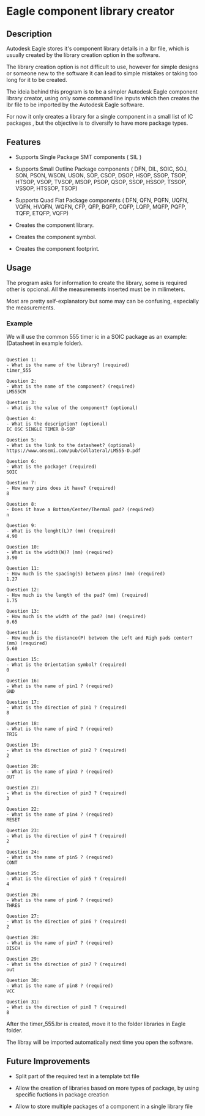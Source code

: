 # Eagle component library creator

## Description
Autodesk Eagle stores it's component library details in a lbr file, which is usually created by the library creation option in the software.

The library creation option is not difficult to use, however for simple designs or someone new to the software it can lead to simple mistakes or taking too long for it to be created.

The ideia behind this program is to be a simpler Autodesk Eagle component library creator, using only some command line inputs which then creates the lbr file to be imported by the Autodesk Eagle software.

For now it only creates a library for a single component in a small list of IC packages , but the objective is to diversify to have more package types.

## Features
- Supports Single Package SMT components ( SIL )

- Supports Small Outline Package components ( DFN, DIL, SOIC, SOJ, SON, PSON, WSON, USON, SOP, CSOP, DSOP, HSOP, SSOP, TSOP, HTSOP, VSOP, TVSOP, MSOP, PSOP, QSOP, SSOP, HSSOP,  TSSOP, VSSOP, HTSSOP, TSOP)

- Supports Quad Flat Package components ( DFN, QFN, PQFN, UQFN, VQFN, HVQFN, WQFN, CFP, QFP,  BQFP, CQFP, LQFP, MQFP, PQFP, TQFP, ETQFP, VQFP)

- Creates the component library.

- Creates the component symbol.

- Creates the component footprint.

## Usage
The program asks for information to create the library, some is required other is opcional.
All the measurements inserted must be in milimeters.

Most are pretty self-explanatory but some may can be confusing, especially the measurements.

### Example
We will use the common 555 timer ic in a SOIC package as an example:
(Datasheet in example folder).

```

Question 1:
- What is the name of the library? (required)
timer_555

Question 2:
- What is the name of the component? (required)
LM555CM

Question 3:
- What is the value of the component? (optional)

Question 4:
- What is the description? (optional)
IC OSC SINGLE TIMER 8-SOP

Question 5:
- What is the link to the datasheet? (optional)
https://www.onsemi.com/pub/Collateral/LM555-D.pdf

Question 6:
- What is the package? (required)
SOIC

Question 7:
- How many pins does it have? (required)
8

Question 8:
- Does it have a Bottom/Center/Thermal pad? (required)
n

Question 9:
- What is the lenght(L)? (mm) (required)
4.90

Question 10:
- What is the width(W)? (mm) (required)
3.90

Question 11:
- How much is the spacing(S) between pins? (mm) (required)
1.27

Question 12:
- How much is the length of the pad? (mm) (required)
1.75

Question 13:
- How much is the width of the pad? (mm) (required)
0.65

Question 14:
- How much is the distance(P) between the Left and Righ pads center? (mm) (required)
5.60

Question 15:
- What is the Orientation symbol? (required)
0

Question 16:
- What is the name of pin1 ? (required)
GND

Question 17:
- What is the direction of pin1 ? (required)
8

Question 18:
- What is the name of pin2 ? (required)
TRIG

Question 19:
- What is the direction of pin2 ? (required)
2

Question 20:
- What is the name of pin3 ? (required)
OUT

Question 21:
- What is the direction of pin3 ? (required)
3

Question 22:
- What is the name of pin4 ? (required)
RESET

Question 23:
- What is the direction of pin4 ? (required)
2

Question 24:
- What is the name of pin5 ? (required)
CONT

Question 25:
- What is the direction of pin5 ? (required)
4

Question 26:
- What is the name of pin6 ? (required)
THRES

Question 27:
- What is the direction of pin6 ? (required)
2

Question 28:
- What is the name of pin7 ? (required)
DISCH

Question 29:
- What is the direction of pin7 ? (required)
out

Question 30:
- What is the name of pin8 ? (required)
VCC

Question 31:
- What is the direction of pin8 ? (required)
8

```


After the timer_555.lbr is created, move it to the folder libraries in Eagle folder.

The libray will be imported automatically next time you open the software.

## Future Improvements
- Split part of the required text in a template txt file

- Allow the creation of libraries based on more types of package, by using specific fuctions in package creation

- Allow to store multiple packages of a component in a single library file
